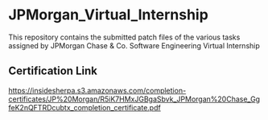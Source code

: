 # JPMorgan_Virtual_Internship
This repository contains the submitted patch files of the various tasks assigned by JPMorgan Chase & Co. Software Engineering Virtual Internship

## Certification Link
https://insidesherpa.s3.amazonaws.com/completion-certificates/JP%20Morgan/R5iK7HMxJGBgaSbvk_JPMorgan%20Chase_GgfeK2nQFTRDcubtx_completion_certificate.pdf
